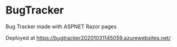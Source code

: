 # BugTracker
Bug Tracker made with ASPNET Razor pages 

Deployed at https://bugtracker20201031145059.azurewebsites.net/
